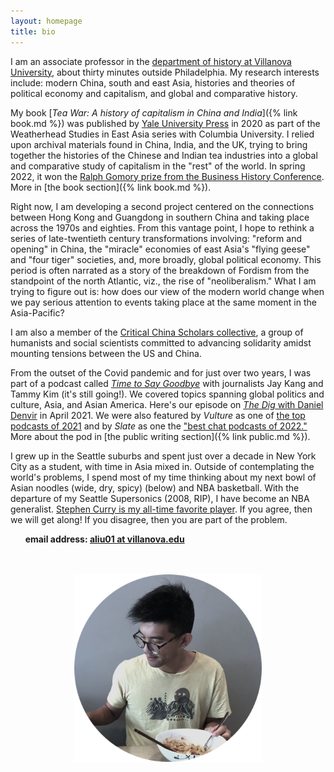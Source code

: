 ```yaml
---
layout: homepage
title: bio
---
```


I am an associate professor in the [department of history at Villanova University](https://www1.villanova.edu/villanova/artsci/history.html), about thirty minutes outside Philadelphia. My research interests include: modern China, south and east Asia, histories and theories of political economy and capitalism, and global and comparative history.

My book [*Tea War: A history of capitalism in China and India*]({% link book.md %}) was published by [Yale University Press](https://yalebooks.yale.edu/book/9780300243734/tea-war) in 2020 as part of the Weatherhead Studies in East Asia series with Columbia University. I relied upon archival materials found in China, India, and the UK, trying to bring together the histories of the Chinese and Indian tea industries into a global and comparative study of capitalism in the "rest" of the world. In spring 2022, it won the [Ralph Gomory prize from the Business History Conference](https://thebhc.org/sites/default/files/blog-post-files/2022-04/2022BHcawards.pdf). More in [the book section]({% link book.md %}).

Right now, I am developing a second project centered on the connections between Hong Kong and Guangdong in southern China and taking place across the 1970s and eighties. From this vantage point, I hope to rethink a series of late-twentieth century transformations involving: "reform and opening" in China, the "miracle" economies of east Asia's "flying geese" and "four tiger" societies, and, more broadly, global political economy. This period is often narrated as a story of the breakdown of Fordism from the standpoint of the north Atlantic, viz., the rise of "neoliberalism." What I am trying to figure out is: how does our view of the modern world change when we pay serious attention to events taking place at the same moment in the Asia-Pacific?

I am also a member of the [Critical China Scholars collective](https://criticalchinascholars.org/), a group of humanists and social scientists committed to advancing solidarity amidst mounting tensions between the US and China.  

From the outset of the Covid pandemic and for just over two years, I was part of a podcast called [*Time to Say Goodbye*](https://goodbye.substack.com/) with journalists Jay Kang and Tammy Kim (it's still going!). We covered topics spanning global politics and culture, Asia, and Asian America. Here's our episode on [*The Dig* with Daniel Denvir](https://www.thedigradio.com/podcast/asian-america-w-andy-liu-jay-caspian-kang-tammy-kim/) in April 2021. We were also featured by *Vulture* as one of [the top podcasts of 2021](https://www.vulture.com/article/best-podcasts-of-2021.html) and by *Slate* as one the ["best chat podcasts of 2022."](https://slate.com/culture/2022/12/best-podcasts-2022-chat-comedy-history-politics.html) More about the pod in [the public writing section]({% link public.md %}).

I grew up in the Seattle suburbs and spent just over a decade in New York City as a student, with time in Asia mixed in. Outside of contemplating the world's problems, I spend most of my time thinking about my next bowl of Asian noodles (wide, dry, spicy) (below) and NBA basketball. With the departure of my Seattle Supersonics (2008, RIP), I have become an NBA generalist. [Stephen Curry is my all-time favorite player](https://www.nplusonemag.com/online-only/online-only/stephen-curry-and-the-spirit-of-history/). If you agree, then we will get along! If you disagree, then you are part of the problem.

&nbsp;&nbsp;&nbsp;&nbsp;&nbsp;&nbsp;**email address: [aliu01 at villanova.edu](mailto:aliu01@villanova.edu)**
<br><br><br>



<p align="center">
  <img width="300" height="300" src="/assets/faded noodle circles.png">
</p>

